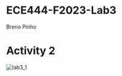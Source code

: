 # ECE444-F2023-Lab3
Breno Pinho

# Activity 2
![lab3_1](https://github.com/BrenoPin/ECE444-F2023-Lab1/assets/53989062/f4e1ddaa-395a-46a3-8a64-5c42c4533a13)
